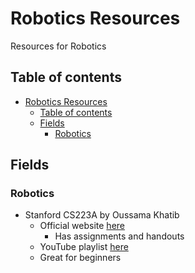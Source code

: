 # Robotics Resources

Resources for Robotics

## Table of contents

- [Robotics Resources](#robotics-resources)
  - [Table of contents](#table-of-contents)
  - [Fields](#fields)
    - [Robotics](#robotics)

## Fields

### Robotics

- Stanford CS223A by Oussama Khatib
  - Official website [here](https://see.stanford.edu/Course/CS223A)
    - Has assignments and handouts
  - YouTube playlist [here](https://www.youtube.com/results?search_query=Stanford+CS223A)
  - Great for beginners
